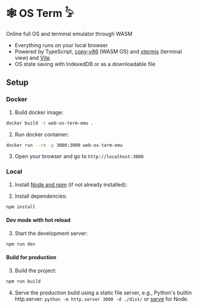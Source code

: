 # 🕸️ OS Term 𓅦

Online full OS and terminal emulator through WASM

- Everything runs on your local browser
- Powered by TypeScript, [copy-v86](https://github.com/copy/v86) (WASM OS) and [xtermjs](https://github.com/xtermjs/xterm.js/) (terminal view) and [Vite](https://vite.dev/).
- OS state saving with IndexedDB or as a downloadable file

## Setup

### Docker

1. Build docker image:

```sh
docker build -t web-os-term-emu .
```

2. Run docker container:

```sh
docker run --rm -p 3000:3000 web-os-term-emu
```

3. Open your browser and go to `http://localhost:3000`

### Local

1. Install [Node and npm](https://nodejs.org/en/download) (if not already installed):

2. Install dependencies:

```sh
npm install
```

#### Dev mode with hot reload

3. Start the development server:

```sh
npm run dev
```

#### Build for production

3. Build the project:

```sh
npm run build
```

4. Serve the production build using a static file server, e.g., Python's builtin http.server: `python -m http.server 3000 -d ./dist/` or [serve](https://www.npmjs.com/package/serve) for Node.
